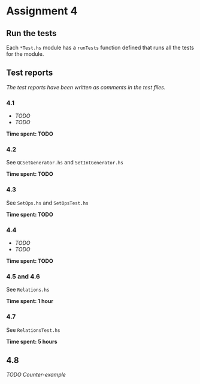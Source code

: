 # Assignment 4

## Run the tests
Each `*Test.hs` module has a `runTests` function defined that runs all the
tests for the module.

## Test reports
*The test reports have been written as comments in the test files.*

### 4.1
* *TODO*
* *TODO*

**Time spent: TODO**

### 4.2
See `QCSetGenerator.hs` and `SetIntGenerator.hs`

**Time spent: TODO**

### 4.3
See `SetOps.hs` and `SetOpsTest.hs`

**Time spent: TODO**

### 4.4
* *TODO*
* *TODO*

**Time spent: TODO**

### 4.5 and 4.6
See `Relations.hs`

**Time spent: 1 hour**

### 4.7
See `RelationsTest.hs`

**Time spent: 5 hours**

## 4.8
*TODO Counter-example*
